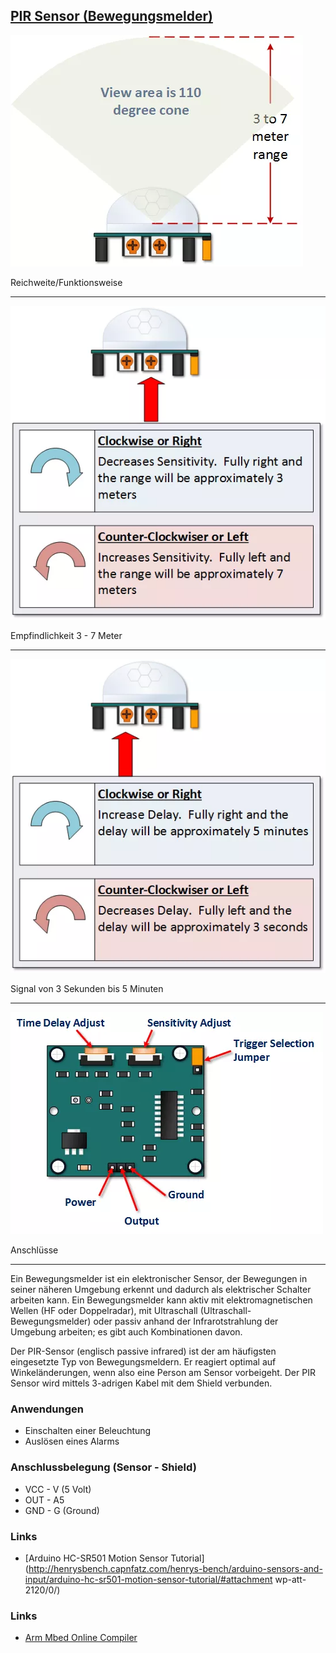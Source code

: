 ## [PIR Sensor (Bewegungsmelder)](http://de.wikipedia.org/wiki/Bewegungsmelder) 

![](../../images/sensors/PIRSensorUse.png)

Reichweite/Funktionsweise 

- - - 

![](../../images/sensors/PIRSensity.png) 

Empfindlichkeit 3 - 7 Meter 

- - -

![](../../images/sensors/PIRTime.png) 

Signal von 3 Sekunden bis 5 Minuten

- - -

![](../../images/sensors/PIRSensor.png) 

Anschlüsse

- - -

Ein Bewegungsmelder ist ein elektronischer Sensor, der Bewegungen in seiner näheren Umgebung erkennt und dadurch als elektrischer Schalter arbeiten kann. Ein Bewegungsmelder kann aktiv mit elektromagnetischen Wellen (HF oder Doppelradar), mit Ultraschall (Ultraschall-Bewegungsmelder) oder passiv anhand der Infrarotstrahlung der Umgebung arbeiten; es gibt auch Kombinationen davon.

Der PIR-Sensor (englisch passive infrared) ist der am häufigsten eingesetzte Typ von Bewegungsmeldern. Er reagiert optimal auf Winkeländerungen, wenn also eine Person am Sensor vorbeigeht. Der PIR Sensor wird mittels 3-adrigen Kabel mit dem Shield verbunden.

### Anwendungen

*   Einschalten einer Beleuchtung
*   Auslösen eines Alarms

### Anschlussbelegung (Sensor - Shield) 

*   VCC - V (5 Volt)
*   OUT - A5
*   GND - G (Ground)

### Links 

*   [Arduino HC-SR501 Motion Sensor Tutorial](http://henrysbench.capnfatz.com/henrys-bench/arduino-sensors-and-input/arduino-hc-sr501-motion-sensor-tutorial/#attachment wp-att-2120/0/)

### Links

*  [Arm Mbed Online Compiler](https://os.mbed.com/compiler/#import:/teams/Disco-L475VG-IOT/code/PIRSensor/)
